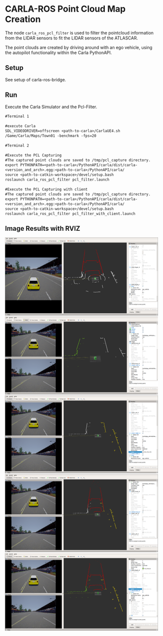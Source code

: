 # CARLA-ROS Point Cloud Map Creation

The node `carla_ros_pcl_filter` is used to filter the pointcloud information from the LIDAR sensors to fit the LIDAR sensors of the ATLASCAR.

The point clouds are created by driving around with an ego vehicle, using the autopilot functionality within the Carla PythonAPI.

## Setup

See setup of carla-ros-bridge.

## Run

Execute the Carla Simulator and the Pcl-Filter.

    #Terminal 1

    #execute Carla
    SDL_VIDEODRIVER=offscreen <path-to-carla>/CarlaUE4.sh /Game/Carla/Maps/Town01 -benchmark -fps=20

    #Terminal 2

    #Execute the PCL Capturing
    #The captured point clouds are saved to /tmp/pcl_capture directory.
    export PYTHONPATH=<path-to-carla>/PythonAPI/carla/dist/carla-<version_and_arch>.egg:<path-to-carla>/PythonAPI/carla/
    source <path-to-catkin-workspace>/devel/setup.bash
    roslaunch carla_ros_pcl_filter pcl_filter.launch
    
    #Execute the PCL Capturing with client
    #The captured point clouds are saved to /tmp/pcl_capture directory.
    export PYTHONPATH=<path-to-carla>/PythonAPI/carla/dist/carla-<version_and_arch>.egg:<path-to-carla>/PythonAPI/carla/
    source <path-to-catkin-workspace>/devel/setup.bash
    roslaunch carla_ros_pcl_filter pcl_filter_with_client.launch

## Image Results with RVIZ
![pcl filter_01](../assets/images/rviz_carla_filter_01.png "pcl_filter_01")
![pcl filter_02](../assets/images/rviz_carla_filter_02.png "pcl_filter_02")
![pcl filter_03](../assets/images/rviz_carla_filter_03.png "pcl_filter_03")
![pcl filter_04](../assets/images/rviz_carla_filter_04.png "pcl_filter_04")
![pcl filter_05](../assets/images/rviz_carla_filter_05.png "pcl_filter_05")